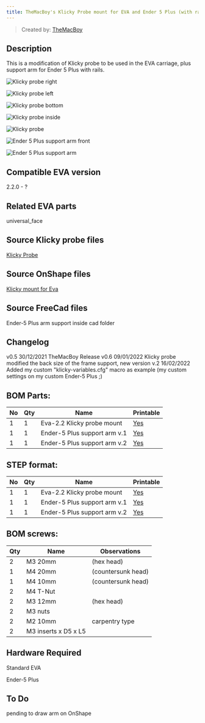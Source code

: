 ```yaml
---
title: TheMacBoy's Klicky Probe mount for EVA and Ender 5 Plus (with rails) compatibility
---
```


> Created by: [TheMacBoy](https://github.com/themacboy)

## Description
This is a modification of Klicky probe to be used in the EVA carriage, plus support arm for Ender 5 Plus with rails.

![Klicky probe right](./Photos/klicky_mount_right.jpg)

![Klicky probe left](./Photos/klicky_mount_left.jpg)

![Klicky probe bottom](./Photos/klicky_mount_bottom.jpg)

![Klicky probe inside](./Photos/klicky_mount_inside.png)

![Klicky probe](./Photos/klicky_probe_mount.jpg)

![Ender 5 Plus support arm front](./Photos/ender_5_plus_support_arm-front.jpg)

![Ender 5 Plus support arm](./Photos/ender_5_plus_support_arm.jpg)

## Compatible EVA version
2.2.0 - ?

## Related EVA parts
universal_face

## Source Klicky probe files
[Klicky Probe](../../Base_STL)

## Source OnShape files
[Klicky mount for Eva ](https://cad.onshape.com/documents/2fc54d83c144f64dfbd5b70d/w/5a27aacdedad8aa85274c7e9/e/03e92f0ea05a500c94d12e60)

## Source FreeCad files
Ender-5 Plus arm support inside cad folder


## Changelog
v0.5 30/12/2021 TheMacBoy Release
v0.6 09/01/2022 Klicky probe modified the back size of the frame support, new version v.2
16/02/2022 Added my custom "klicky-variables.cfg" macro as example (my custom settings on my custom Ender-5 Plus ;)

## BOM Parts:
| No | Qty | Name                                               | Printable |
| -- | --- | -------------------------------------------------- | --------- |
| 1  | 1   | Eva-2.2 Klicky probe mount    | [Yes](EVA_2.2^/stl/eva-2.2-klicky_probe_mount.stl) |
| 1  | 1   | Ender-5 Plus support arm v.1 | [Yes](Ender-5_(pro,plus)/stl/ender_5_plus-arm_v.1-body.stl) |
| 1  | 1   | Ender-5 Plus support arm v.2 | [Yes](Ender-5_(pro,plus)/stl/ender_5_plus-arm_v.2-body.stl) |


## STEP format:
| No | Qty | Name                                               | Printable |
| -- | --- | -------------------------------------------------- | --------- |
| 1  | 1   | Eva-2.2 Klicky probe mount    | [Yes](EVA_2.2^/cad/eva-2.2-klicky_probe_mount.step) |
| 1  | 1   | Ender-5 Plus support arm v.1 | [Yes](Ender-5_(pro,plus)/cad/ender_5_plus-arm_v.1-body.step) |
| 1  | 1   | Ender-5 Plus support arm v.2 | [Yes](Ender-5_(pro,plus)/cad/ender_5_plus-arm_v.2-body.step) |


## BOM screws:
| Qty | Name                                                    | Observations |
| --- | ------------------------------------------------------- | ------------ |
| 2 | M3 20mm | (hex head) |
| 1 | M4 20mm | (countersunk head) |
| 1 | M4 10mm | (countersunk head) |
| 2 | M4 T-Nut | |
| 2 | M3 12mm | (hex head) |
| 2 | M3 nuts | |
| 2 | M2 10mm | carpentry type |
| 2 | M3 inserts x D5 x L5 | |

## Hardware Required 
Standard EVA

Ender-5 Plus

## To Do 
pending to draw arm on OnShape
